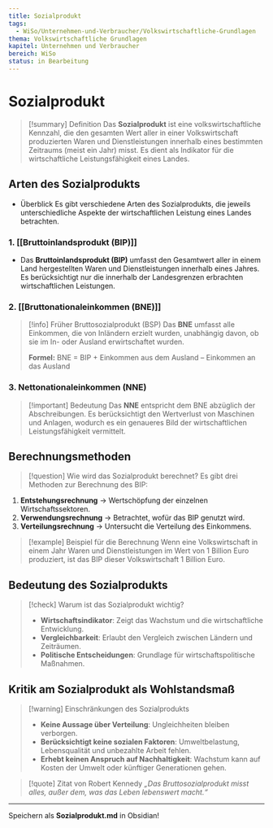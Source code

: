 ```yaml
---
title: Sozialprodukt
tags:
  - WiSo/Unternehmen-und-Verbraucher/Volkswirtschaftliche-Grundlagen
thema: Volkswirtschaftliche Grundlagen
kapitel: Unternehmen und Verbraucher
bereich: WiSo
status: in Bearbeitung
---
```

# Sozialprodukt

> [!summary] Definition 
> Das **Sozialprodukt** ist eine volkswirtschaftliche Kennzahl, die den gesamten Wert aller in einer Volkswirtschaft produzierten Waren und Dienstleistungen innerhalb eines bestimmten Zeitraums (meist ein Jahr) misst. Es dient als Indikator für die wirtschaftliche Leistungsfähigkeit eines Landes.

## Arten des Sozialprodukts

- Überblick Es gibt verschiedene Arten des Sozialprodukts, die jeweils unterschiedliche Aspekte der wirtschaftlichen Leistung eines Landes betrachten.

### 1. [[Bruttoinlandsprodukt (BIP)]]

- Das **Bruttoinlandsprodukt (BIP)** umfasst den Gesamtwert aller in einem Land hergestellten Waren und Dienstleistungen innerhalb eines Jahres. Es berücksichtigt nur die innerhalb der Landesgrenzen erbrachten wirtschaftlichen Leistungen.

### 2. [[Bruttonationaleinkommen (BNE)]]

> [!info] Früher Bruttosozialprodukt (BSP) Das **BNE** umfasst alle Einkommen, die von Inländern erzielt wurden, unabhängig davon, ob sie im In- oder Ausland erwirtschaftet wurden.
> 
> **Formel:** BNE = BIP + Einkommen aus dem Ausland – Einkommen an das Ausland

### 3. Nettonationaleinkommen (NNE)

> [!important] Bedeutung Das **NNE** entspricht dem BNE abzüglich der Abschreibungen. Es berücksichtigt den Wertverlust von Maschinen und Anlagen, wodurch es ein genaueres Bild der wirtschaftlichen Leistungsfähigkeit vermittelt.

## Berechnungsmethoden

> [!question] Wie wird das Sozialprodukt berechnet? Es gibt drei Methoden zur Berechnung des BIP:

1. **Entstehungsrechnung** → Wertschöpfung der einzelnen Wirtschaftssektoren.
2. **Verwendungsrechnung** → Betrachtet, wofür das BIP genutzt wird.
3. **Verteilungsrechnung** → Untersucht die Verteilung des Einkommens.

> [!example] Beispiel für die Berechnung Wenn eine Volkswirtschaft in einem Jahr Waren und Dienstleistungen im Wert von 1 Billion Euro produziert, ist das BIP dieser Volkswirtschaft 1 Billion Euro.

## Bedeutung des Sozialprodukts

> [!check] Warum ist das Sozialprodukt wichtig?
> 
> - **Wirtschaftsindikator**: Zeigt das Wachstum und die wirtschaftliche Entwicklung.
> - **Vergleichbarkeit**: Erlaubt den Vergleich zwischen Ländern und Zeiträumen.
> - **Politische Entscheidungen**: Grundlage für wirtschaftspolitische Maßnahmen.

## Kritik am Sozialprodukt als Wohlstandsmaß

> [!warning] Einschränkungen des Sozialprodukts
> 
> - **Keine Aussage über Verteilung**: Ungleichheiten bleiben verborgen.
> - **Berücksichtigt keine sozialen Faktoren**: Umweltbelastung, Lebensqualität und unbezahlte Arbeit fehlen.
> - **Erhebt keinen Anspruch auf Nachhaltigkeit**: Wachstum kann auf Kosten der Umwelt oder künftiger Generationen gehen.

> [!quote] Zitat von Robert Kennedy _„Das Bruttosozialprodukt misst alles, außer dem, was das Leben lebenswert macht.“_

---

Speichern als **Sozialprodukt.md** in Obsidian!